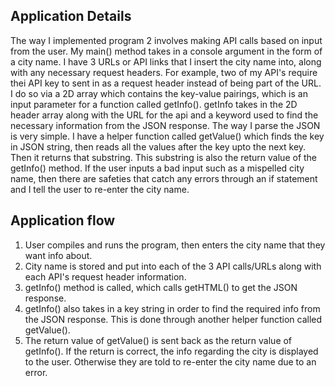 ## Application Details

The way I implemented program 2 involves making API calls based on input from the user. My main() method takes in a console argument
in the form of a city name. I have 3 URLs or API links that I insert the city name into, along with any necessary request headers. For
example, two of my API's require thei API key to sent in as a request header instead of being part of the URL. I do so via a 2D array
which contains the key-value pairings, which is an input parameter for a function called getInfo(). getInfo takes in the 2D header array
along with the URL for the api and a keyword used to find the necessary information from the JSON response. The way I parse the JSON is
very simple. I have a helper function called getValue() which finds the key in JSON string, then reads all the values after the key upto
the next key. Then it returns that substring. This substring is also the return value of the getInfo() method. If the user inputs a
bad input such as a mispelled city name, then there are safeties that catch any errors through an if statement and I tell the user to 
re-enter the city name.

## Application flow
1) User compiles and runs the program, then enters the city name that they want info about.
2) City name is stored and put into each of the 3 API calls/URLs along with each API's request header information.
3) getInfo() method is called, which calls getHTML() to get the JSON response.
4) getInfo() also takes in a key string in order to find the required info from the JSON response. This is done through
another helper function called getValue().
5) The return value of getValue() is sent back as the return value of getInfo(). If the return is correct, the info regarding
the city is displayed to the user. Otherwise they are told to re-enter the city name due to an error.
